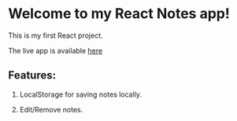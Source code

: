 # Welcome to my React Notes app!

This is my first React project.

The live app is available [here](https://pedromarquetti.github.io/react-notes-app/)

## Features:

1. LocalStorage for saving notes locally.

1. Edit/Remove notes.
